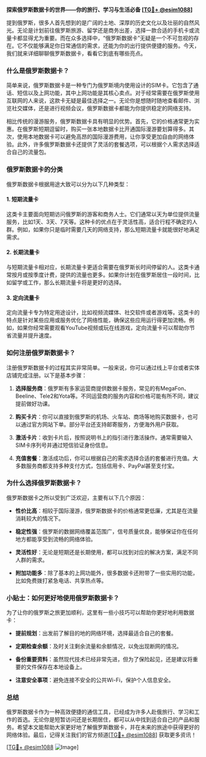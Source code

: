 **探索俄罗斯数据卡的世界——你的旅行、学习与生活必备 [[TG💪+ @esim1088](https://t.me/s/esim1088)]**

提到俄罗斯，很多人首先想到的是广阔的土地、深厚的历史文化以及壮丽的自然风光。无论是计划前往俄罗斯旅游、留学还是商务出差，选择一款合适的手机卡或流量卡都显得尤为重要。而在众多选择中，“俄罗斯数据卡”无疑是一个不可忽视的存在。它不仅能够满足你日常通信的需求，还能为你的出行提供便捷的服务。今天，我们就来详细聊聊俄罗斯数据卡，看看它到底有哪些亮点。

### 什么是俄罗斯数据卡？

简单来说，俄罗斯数据卡是一种专门为俄罗斯境内使用设计的SIM卡。它包含了通话、短信以及上网功能，其中上网功能是其核心卖点。对于经常需要在俄罗斯使用互联网的人来说，这款卡无疑是最佳选择之一。无论你是想随时随地查看邮件、浏览社交媒体，还是进行视频会议，俄罗斯数据卡都能为你提供稳定的网络支持。

相比传统的漫游服务，俄罗斯数据卡具有明显的优势。首先，它的价格通常更为实惠。在俄罗斯短期逗留时，购买一张本地数据卡比开通国际漫游要划算得多。其次，使用本地数据卡可以避免高昂的国际漫游费用，让你享受更加自由的网络体验。此外，许多俄罗斯数据卡还提供了灵活的套餐选项，可以根据个人需求选择适合自己的流量包。

### 俄罗斯数据卡的分类

俄罗斯数据卡根据用途大致可以分为以下几种类型：

#### 1. 短期流量卡

这类卡主要面向短期访问俄罗斯的游客和商务人士。它们通常以天为单位提供流量服务，比如1天、3天、7天等。这种卡的优点在于灵活性高，适合行程不确定的人群。例如，如果你只是临时需要几天的网络支持，那么短期流量卡就能很好地满足需求。

#### 2. 长期流量卡

与短期流量卡相对应，长期流量卡更适合需要在俄罗斯长时间停留的人。这类卡通常按月或按季度计费，提供的流量也更多。如果你计划在俄罗斯居住一段时间，比如留学或工作，那么长期流量卡将是更好的选择。

#### 3. 定向流量卡

定向流量卡专为特定用途设计，比如视频流媒体、社交软件或者游戏等。这类卡的特点是针对某些应用或服务优化了网络性能，确保这些应用运行得更加流畅。例如，如果你经常需要观看YouTube视频或玩在线游戏，定向流量卡可以帮助你节省流量并提升速度。

### 如何注册俄罗斯数据卡？

注册俄罗斯数据卡的过程其实非常简单。一般来说，你可以通过线上平台或者实体店铺完成注册。以下是基本步骤：

1. **选择服务商**：俄罗斯有多家运营商提供数据卡服务，常见的有MegaFon、Beeline、Tele2和Yota等。不同运营商的服务内容和价格可能有所不同，建议提前做好功课。
   
2. **购买卡片**：你可以直接到俄罗斯的机场、火车站、商场等地购买数据卡，也可以通过官方网站下单。部分平台还支持邮寄服务，方便海外用户获取。

3. **激活卡片**：收到卡片后，按照说明书上的指引进行激活操作。通常需要输入SIM卡序列号并通过短信验证身份信息。

4. **充值套餐**：激活成功后，你可以根据自己的需求选择合适的套餐进行充值。大多数服务商都支持多种支付方式，包括信用卡、PayPal甚至支付宝。

### 为什么选择俄罗斯数据卡？

俄罗斯数据卡之所以受到广泛欢迎，主要有以下几个原因：

- **性价比高**：相较于国际漫游，俄罗斯数据卡的价格通常更低廉，尤其是在流量消耗较大的情况下。
  
- **稳定性强**：俄罗斯的数据网络覆盖范围广，信号质量优良，能够保证你在任何地方都能享受到流畅的网络体验。

- **灵活性好**：无论是短期还是长期使用，都可以找到对应的解决方案，满足不同人群的需求。

- **附加功能多**：除了基本的上网功能外，很多数据卡还附带了一些实用的功能，比如免费拨打紧急电话、共享热点等。

### 小贴士：如何更好地使用俄罗斯数据卡？

为了让你的俄罗斯之旅更加顺利，这里有一些小技巧可以帮助你更好地利用数据卡：

- **提前规划**：出发前了解目的地的网络环境，选择最适合自己的套餐。
  
- **定期检查余额**：及时关注剩余流量和余额情况，以免出现断网的情况。

- **备份重要资料**：虽然现代技术已经非常先进，但为了保险起见，还是建议将重要的文件保存在本地设备上。

- **注意安全事项**：避免连接不安全的公共Wi-Fi，保护个人信息安全。

### 总结

俄罗斯数据卡作为一种高效便捷的通信工具，已经成为许多人赴俄旅行、学习和工作的首选。无论你是短暂访问还是长期居住，都可以从中找到适合自己的产品和服务。希望本文能帮助大家更好地了解俄罗斯数据卡，并在未来的旅途中获得更好的网络体验。最后，记得关注我们的官方频道[[TG💪+ @esim1088](https://t.me/s/esim1088)] 获取更多资讯！

[[TG💪+ @esim1088](https://t.me/s/esim1088) ![Image](https://i.postimg.cc/4NQfJmqS/Snipaste-2025-05-13-00-14-12.png)]